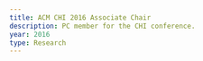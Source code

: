 ```yaml
---
title: ACM CHI 2016 Associate Chair
description: PC member for the CHI conference.
year: 2016
type: Research
---
```

